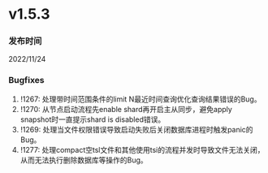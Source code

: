# v1.5.3

### 发布时间

2022/11/24

### Bugfixes

1. !1267: 处理带时间范围条件的limit N最近时间查询优化查询结果错误的Bug。
1. !1270: 从节点启动流程先enable shard再开启主从同步，避免apply snapshot时一直提示shard is disabled错误。
1. !1269: 处理当文件权限错误导致启动失败后关闭数据库进程时触发panic的Bug。
1. !1277: 处理compact空tsl文件和其他使用tsi的流程并发时导致文件无法关闭，从而无法执行删除数据库等操作的Bug。
